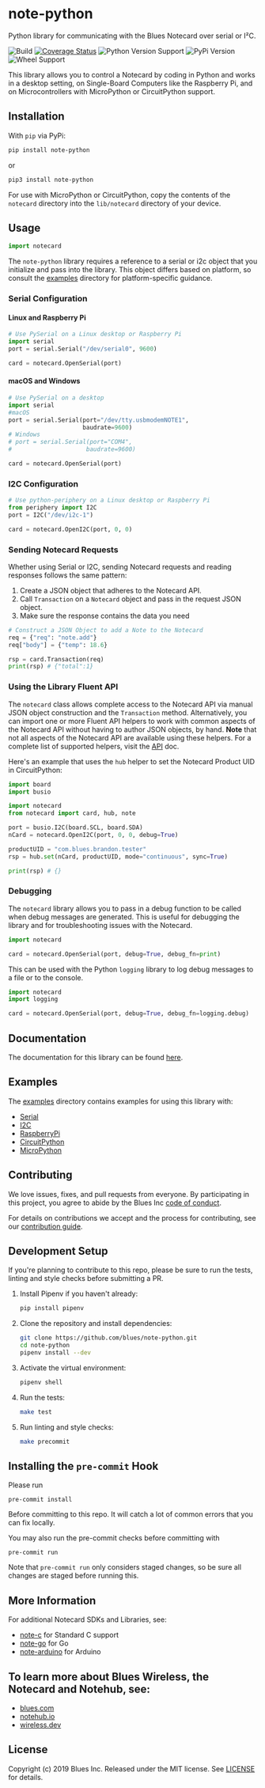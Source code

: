 # note-python

Python library for communicating with the Blues Notecard over serial
or I²C.

![Build](https://github.com/blues/note-python/workflows/Python%20package/badge.svg)
[![Coverage Status](https://coveralls.io/repos/github/blues/note-python/badge.svg?branch=main)](https://coveralls.io/github/blues/note-python?branch=main)
![Python Version Support](https://img.shields.io/pypi/pyversions/note-python)
![PyPi Version](https://img.shields.io/pypi/v/note-python)
![Wheel Support](https://img.shields.io/pypi/wheel/note-python)

This library allows you to control a Notecard by coding in Python and works in
a desktop setting, on Single-Board Computers like the Raspberry Pi, and on
Microcontrollers with MicroPython or CircuitPython support.

## Installation

With `pip` via PyPi:

```bash
pip install note-python
```

or

```bash
pip3 install note-python
```

For use with MicroPython or CircuitPython, copy the contents of the `notecard`
directory into the `lib/notecard` directory of your device.

## Usage

```python
import notecard
```

The `note-python` library requires a reference to a serial or i2c object that you
initialize and pass into the library. This object differs based on platform, so
consult the [examples](examples/) directory for platform-specific guidance.

### Serial Configuration

#### Linux and Raspberry Pi

```python
# Use PySerial on a Linux desktop or Raspberry Pi
import serial
port = serial.Serial("/dev/serial0", 9600)

card = notecard.OpenSerial(port)
```

#### macOS and Windows

```python
# Use PySerial on a desktop
import serial
#macOS
port = serial.Serial(port="/dev/tty.usbmodemNOTE1",
                     baudrate=9600)
# Windows
# port = serial.Serial(port="COM4",
#                     baudrate=9600)

card = notecard.OpenSerial(port)
```

### I2C Configuration

```python
# Use python-periphery on a Linux desktop or Raspberry Pi
from periphery import I2C
port = I2C("/dev/i2c-1")

card = notecard.OpenI2C(port, 0, 0)
```

### Sending Notecard Requests

Whether using Serial or I2C, sending Notecard requests and reading responses
follows the same pattern:

1. Create a JSON object that adheres to the Notecard API.
2. Call `Transaction` on a `Notecard` object and pass in the request JSON
object.
3. Make sure the response contains the data you need

```python
# Construct a JSON Object to add a Note to the Notecard
req = {"req": "note.add"}
req["body"] = {"temp": 18.6}

rsp = card.Transaction(req)
print(rsp) # {"total":1}
```

### Using the Library Fluent API

The `notecard` class allows complete access to the Notecard API via manual JSON
object construction and the `Transaction` method. Alternatively, you can import
one or more Fluent API helpers to work with common aspects of the Notecard API
without having to author JSON objects, by hand. **Note** that not all aspects of
the Notecard API are available using these helpers. For a complete list of
supported helpers, visit the [API](API.md) doc.

Here's an example that uses the `hub` helper to set the Notecard Product UID
in CircuitPython:

```python
import board
import busio

import notecard
from notecard import card, hub, note

port = busio.I2C(board.SCL, board.SDA)
nCard = notecard.OpenI2C(port, 0, 0, debug=True)

productUID = "com.blues.brandon.tester"
rsp = hub.set(nCard, productUID, mode="continuous", sync=True)

print(rsp) # {}
```

### Debugging

The `notecard` library allows you to pass in a debug function to be called when debug messages are generated.
This is useful for debugging the library and for troubleshooting issues with the Notecard.

```python
import notecard

card = notecard.OpenSerial(port, debug=True, debug_fn=print)
```

This can be used with the Python `logging` library to log debug messages to a file or to the console.

```python
import notecard
import logging

card = notecard.OpenSerial(port, debug=True, debug_fn=logging.debug)
```

## Documentation

The documentation for this library can be found
[here](https://dev.blues.io/tools-and-sdks/python-library/).

## Examples

The [examples](examples/) directory contains examples for using this
library with:

- [Serial](examples/notecard-basics/serial_example.py)
- [I2C](examples/notecard-basics/i2c_example.py)
- [RaspberryPi](examples/notecard-basics/rpi_example.py)
- [CircuitPython](examples/notecard-basics/cpy_example.py)
- [MicroPython](examples/notecard-basics/mpy_example.py)

## Contributing

We love issues, fixes, and pull requests from everyone. By participating in
this project, you agree to abide by the Blues Inc [code of conduct].

For details on contributions we accept and the process for contributing, see
our [contribution guide](CONTRIBUTING.md).

## Development Setup

If you're planning to contribute to this repo, please be sure to run the tests, linting and style checks before submitting a PR.

1. Install Pipenv if you haven't already:

   ```bash
   pip install pipenv
   ```

2. Clone the repository and install dependencies:

   ```bash
   git clone https://github.com/blues/note-python.git
   cd note-python
   pipenv install --dev
   ```

3. Activate the virtual environment:

   ```bash
   pipenv shell
   ```

4. Run the tests:

   ```bash
   make test
   ```

5. Run linting and style checks:

   ```bash
   make precommit
   ```

## Installing the `pre-commit` Hook

Please run

`pre-commit install`

Before committing to this repo. It will catch a lot of common errors that you can fix locally.

You may also run the pre-commit checks before committing with

`pre-commit run`

Note that `pre-commit run` only considers staged changes, so be sure all
changes are staged before running this.

## More Information

For additional Notecard SDKs and Libraries, see:

* [note-c](https://github.com/blues/note-c) for Standard C support
* [note-go](https://github.com/blues/note-go) for Go
* [note-arduino](https://github.com/blues/note-arduino) for Arduino

## To learn more about Blues Wireless, the Notecard and Notehub, see:

* [blues.com](https://blues.com)
* [notehub.io][Notehub]
* [wireless.dev](https://wireless.dev)

## License

Copyright (c) 2019 Blues Inc. Released under the MIT license. See
[LICENSE](LICENSE) for details.

[code of conduct]: https://blues.github.io/opensource/code-of-conduct
[Notehub]: https://notehub.io
